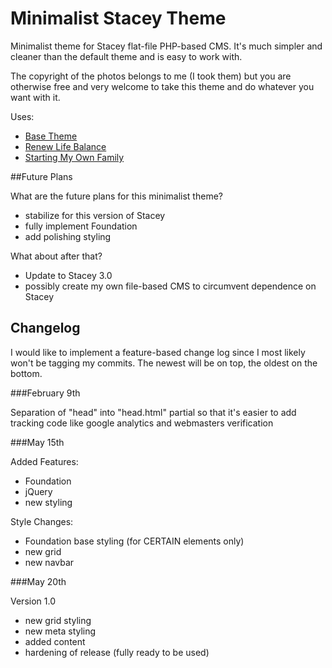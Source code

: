 Minimalist Stacey Theme
=======================

Minimalist theme for Stacey flat-file PHP-based CMS. It's much simpler and cleaner than the default theme and is easy to work with. 

The copyright of the photos belongs to me (I took them) but you are otherwise free and very welcome to take this theme and do whatever you want with it. 

Uses:

* [Base Theme](http://antjan.us/labs/minimalist-stacey-theme/)
* [Renew Life Balance](http://renewlifebalance.com)
* [Starting My Own Family](http://startingmyownfamily.com)

##Future Plans

What are the future plans for this minimalist theme?

* stabilize for this version of Stacey
* fully implement Foundation
* add polishing styling

What about after that?

* Update to Stacey 3.0 
* possibly create my own file-based CMS to circumvent dependence on Stacey

## Changelog

I would like to implement a feature-based change log since I most likely won't be tagging my commits. The newest will be on top, the oldest on the bottom.

###February 9th 

Separation of  "head" into "head.html" partial so that it's easier to add tracking code like google analytics and webmasters verification

###May 15th

Added Features:

* Foundation
* jQuery
* new styling

Style Changes:

* Foundation base styling (for CERTAIN elements only)
* new grid
* new navbar

###May 20th

Version 1.0

* new grid styling
* new meta styling
* added content
* hardening of release (fully ready to be used)

